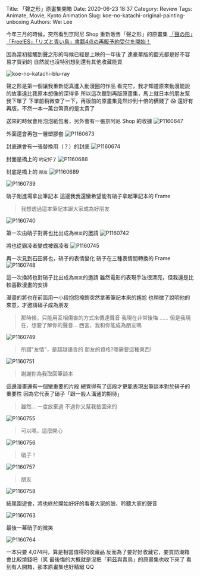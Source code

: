 Title: 「聲之形」原畫集開箱
Date: 2020-06-23 18:37
Category: Review
Tags: Animate, Movie, Kyoto Animation
Slug: koe-no-katachi-original-painting-unboxing
Authors: Wei Lee

今年三月的時候，突然看到京阿尼 Shop 重新販售「聲之形」的原畫集
[「聲の形」「Free!ES」「リズと青い鳥」書籍4点の再販予約受付を開始！](http://kyoanishop.com/new/2020-03-19-170228.html)

<!--more-->

因為當初接觸到聲之形的時候已經是上映的一年後了
連豪華版的藍光都是好不容易才買到的
自然就也沒特別想到還有其他收藏能買

![koe-no-katachi-blu-ray]({static}/images/post-images/2020-koe-no-katachi-original-painting-unboxing/koe-no-katachi-blu-ray.jpg)

聲之形是第一個讓我重新認真進入動漫圈的作品
看完它，我才知道原來動漫能說的故事遠比我原本想像的深得多
所以這次聽到再版原畫集，馬上就日本的朋友幫我下單了
下單前稍微查了一下，再版前的原畫集竟然炒到十倍的價錢了 😱
還好有再版，不然一本一萬台幣真的是太貴了

送來的時候會用泡泡紙包著，另外會有一張京阿尼 Shop 的收據
![P1160647]({static}/images/post-images/2020-koe-no-katachi-original-painting-unboxing/P1160647.jpeg)

外面還會再包一層塑膠套
 ![P1160673]({static}/images/post-images/2020-koe-no-katachi-original-painting-unboxing/P1160673.jpeg)

封底還會有一張替換用（？）的封底
![P1160674]({static}/images/post-images/2020-koe-no-katachi-original-painting-unboxing/P1160674.jpeg)

封面是橋上的 `約定好了`
![P1160688]({static}/images/post-images/2020-koe-no-katachi-original-painting-unboxing/P1160688.jpeg)

封底是橋上的 `朋友`
![P1160689]({static}/images/post-images/2020-koe-no-katachi-original-painting-unboxing/P1160689.jpeg)

![P1160739]({static}/images/post-images/2020-koe-no-katachi-original-painting-unboxing/P1160739.JPG)

硝子剛進場拿出筆記本
這邊我我還蠻希望能有硝子拿起筆記本的 Frame

> 我想透過這本筆記本跟大家成為好朋友

![P1160740]({static}/images/post-images/2020-koe-no-katachi-original-painting-unboxing/P1160740.JPG)

第一次由硝子對將也比出成為`朋友`的邀請
![P1160742]({static}/images/post-images/2020-koe-no-katachi-original-painting-unboxing/P1160742.JPG)

將也從霸凌者變成被霸凌者
![P1160745]({static}/images/post-images/2020-koe-no-katachi-original-painting-unboxing/P1160745.JPG)

再一次見到石田將也，硝子的表情變化
硝子在三種表情間轉換的 Frame
![P1160748]({static}/images/post-images/2020-koe-no-katachi-original-painting-unboxing/P1160748.JPG)

這一次換將也對硝子比出成為`朋友`的邀請
雖然電影的表現手法很漂亮，但我還是比較喜歡漫畫的安排

漫畫的將也在前面用一小段抱怨掩飾突然拿著筆記本來的尷尬
也稍微了說明他的來意，才邀請硝子成為朋友

> 那時候，只能用互相傷害的方式來傳達聲音
> 我現在非常後悔
> ......
> 但是我現在，想要了解你的聲音...
> 西宮，我和你能成為朋友嗎

![P1160749]({static}/images/post-images/2020-koe-no-katachi-original-painting-unboxing/P1160749.JPG)

> 所謂"友情"，是超越語言的
> 朋友的資格?哪需要這種東西!

![P1160751]({static}/images/post-images/2020-koe-no-katachi-original-painting-unboxing/P1160751.JPG)

> 謝謝你為我取回筆談本

這邊漫畫還有一個蠻重要的片段
總覺得有了這段才更能表現出筆談本對於硝子的重要性
因為它代表了硝子「跟一般人溝通的期待」

> 雖然... 一度放棄過
> 不過你又幫我撿回來的

![P1160755]({static}/images/post-images/2020-koe-no-katachi-original-painting-unboxing/P1160755.JPG)

> 可以嗎，這麼開心

![P1160756]({static}/images/post-images/2020-koe-no-katachi-original-painting-unboxing/P1160756.JPG)

> 硝子！

![P1160757]({static}/images/post-images/2020-koe-no-katachi-original-painting-unboxing/P1160757.JPG)

> 朋友

![P1160758]({static}/images/post-images/2020-koe-no-katachi-original-painting-unboxing/P1160758.JPG)

結尾園遊會，將也終於開始好好的看著大家的臉、聆聽大家的聲音

![P1160763]({static}/images/post-images/2020-koe-no-katachi-original-painting-unboxing/P1160763.JPG)

最後一幕硝子的微笑

![P1160764]({static}/images/post-images/2020-koe-no-katachi-original-painting-unboxing/P1160764.JPG)

一本只要 4,074円，算是相當值得的收藏品
反而為了要好好收藏它，要買防潮箱會比較燒錢吧（笑
最後悔的大概就是沒把「莉茲與青鳥」的原畫集也收下來了
看到有人開箱，那本原畫集也好精緻 QQ
